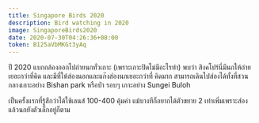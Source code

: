```yaml
---
title: Singapore Birds 2020
description: Bird watching in 2020
image: SingaporeBirds2020
date: 2020-07-30T04:26:36+08:00
token: B125aVbMKGt3yAq
---
```


ปี 2020 แบกกล้องออกไปถ่ายนกทั่วเกาะ (เพราะเกาะปิดไม่มีอะไรทำ) พบว่า
สิงคโปร์นี่มีนกให้ถ่ายเยอะกว่าที่คิด และมีที่ให้ส่องนอกและแก๊งส่องนกเยอะกว่าที่
คิดมาก สามารถเดินไปส่องได้ทั้งที่สวนกลางเกาะอย่าง Bishan park หรือป่า
รอบๆ เกาะอย่าง Sungei Buloh

เป็นครั้งแรกที่รู้สึกว่าได้ใช้เลนส์ 100-400 คุ้มค่า แม้บางทีก็อยากได้ตัวขยาย
2 เท่าเพิ่มเพราะส่องแล้วนกยังตัวเล็กอยู่ก็ตาม

